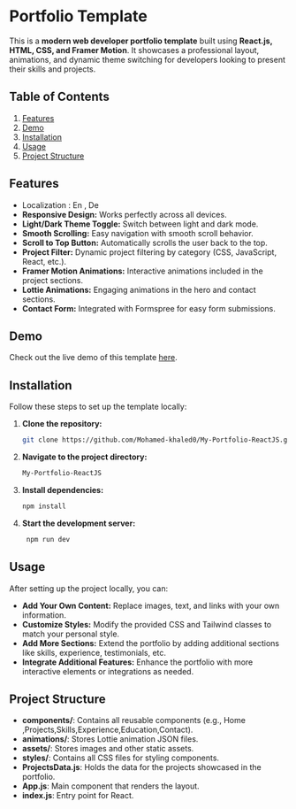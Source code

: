 # Portfolio Template

This is a **modern web developer portfolio template** built using **React.js, HTML, CSS, and Framer Motion**. It showcases a professional layout, animations, and dynamic theme switching for developers looking to present their skills and projects.

## Table of Contents
1. [Features](#features)
2. [Demo](#demo)
3. [Installation](#installation)
4. [Usage](#usage)
5. [Project Structure](#project-structure)


## Features
- Localization : En , De
- **Responsive Design:** Works perfectly across all devices.
- **Light/Dark Theme Toggle:** Switch between light and dark mode.
- **Smooth Scrolling:** Easy navigation with smooth scroll behavior.
- **Scroll to Top Button:** Automatically scrolls the user back to the top.
- **Project Filter:** Dynamic project filtering by category (CSS, JavaScript, React, etc.).
- **Framer Motion Animations:** Interactive animations included in the project sections.
- **Lottie Animations:** Engaging animations in the hero and contact sections.
- **Contact Form:** Integrated with Formspree for easy form submissions.

## Demo
Check out the live demo of this template [here](https://mohamed-khaled-portfilio.netlify.app/).

## Installation

Follow these steps to set up the template locally:

1. **Clone the repository:**
    ```bash
    git clone https://github.com/Mohamed-khaled0/My-Portfolio-ReactJS.git
    ```

2. **Navigate to the project directory:**
    ```bash
    My-Portfolio-ReactJS
    ```

3. **Install dependencies:**
    ```bash
    npm install
    ```

4. **Start the development server:**
    ```bash
     npm run dev
    ```

## Usage

After setting up the project locally, you can:

- **Add Your Own Content:** Replace images, text, and links with your own information.
- **Customize Styles:** Modify the provided CSS and Tailwind classes to match your personal style.
- **Add More Sections:** Extend the portfolio by adding additional sections like skills, experience, testimonials, etc.
- **Integrate Additional Features:** Enhance the portfolio with more interactive elements or integrations as needed.

## Project Structure
- **components/**: Contains all reusable components (e.g., Home ,Projects,Skills,Experience,Education,Contact).
- **animations/**: Stores Lottie animation JSON files.
- **assets/**: Stores images and other static assets.
- **styles/**: Contains all CSS files for styling components.
- **ProjectsData.js**: Holds the data for the projects showcased in the portfolio.
- **App.js**: Main component that renders the layout.
- **index.js**: Entry point for React.

